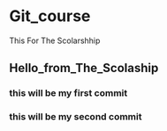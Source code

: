 # Git_course
This For The Scolarshhip

## Hello_from_The_Scolaship

### this will be my first commit

### this will be my second commit
